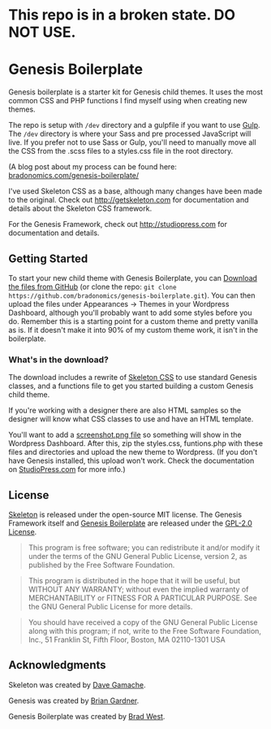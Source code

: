 # This repo is in a broken state. DO NOT USE.

# Genesis Boilerplate
Genesis boilerplate is a starter kit for Genesis child themes. It uses the most common CSS and PHP functions I find myself using when creating new themes.

The repo is setup with `/dev` directory and a gulpfile if you want to use [Gulp](http://gulpjs.com/). The `/dev` directory is where your Sass and pre processed JavaScript will live. If you prefer not to use Sass or Gulp, you'll need to manually move all the CSS from the .scss files to a styles.css file in the root directory.

(A blog post about my process can be found here: [bradonomics.com/genesis-boilerplate/](http://bradonomics.com/genesis-boilerplate/)

I've used Skeleton CSS as a base, although many changes have been made to the original. Check out <http://getskeleton.com> for documentation and details about the Skeleton CSS framework.

For the Genesis Framework, check out <http://studiopress.com> for documentation and details.

## Getting Started

To start your new child theme with Genesis Boilerplate, you can [Download the files from GitHub](https://github.com/bradonomics/genesis-boilerplate/archive/master.zip) (or clone the repo: `git clone https://github.com/bradonomics/genesis-boilerplate.git`). You can then upload the files under Appearances -> Themes in your Wordpress Dashboard, although you'll probably want to add some styles before you do. Remember this is a starting point for a custom theme and pretty vanilla as is. If it doesn't make it into 90% of my custom theme work, it isn't in the boilerplate.

### What's in the download?

The download includes a rewrite of [Skeleton CSS](http://getskeleton.com) to use standard Genesis classes, and a functions file to get you started building a custom Genesis child theme.

If you're working with a designer there are also HTML samples so the designer will know what CSS classes to use and have an HTML template.

You'll want to add a [screenshot.png file](http://codex.wordpress.org/Theme_Development#Screenshot) so something will show in the Wordpress Dashboard. After this, zip the styles.css, funtions.php with these files and directories and upload the new theme to Wordpress. (If you don't have Genesis installed, this upload won't work. Check the documentation on [StudioPress.com](http://studiopress.com) for more info.)

## License

[Skeleton](https://github.com/dhg/Skeleton/blob/master/LICENSE.md) is released under the open-source MIT license. The Genesis Framework itself and [Genesis Boilerplate](https://github.com/bradonomics/genesis-boilerplate/blob/master/LICENSE.md) are released under the [GPL-2.0 License](http://www.gnu.org/licenses/gpl-2.0.html).

> This program is free software; you can redistribute it and/or modify
it under the terms of the GNU General Public License, version 2, as
published by the Free Software Foundation.

> This program is distributed in the hope that it will be useful,
but WITHOUT ANY WARRANTY; without even the implied warranty of
MERCHANTABILITY or FITNESS FOR A PARTICULAR PURPOSE.  See the
GNU General Public License for more details.

> You should have received a copy of the GNU General Public License
along with this program; if not, write to the Free Software
Foundation, Inc., 51 Franklin St, Fifth Floor, Boston, MA  02110-1301  USA

## Acknowledgments

Skeleton was created by [Dave Gamache](https://twitter.com/dhg).

Genesis was created by [Brian Gardner](https://twitter.com/bgardner).

Genesis Boilerplate was created by [Brad West](http://bradonomics.com/).
